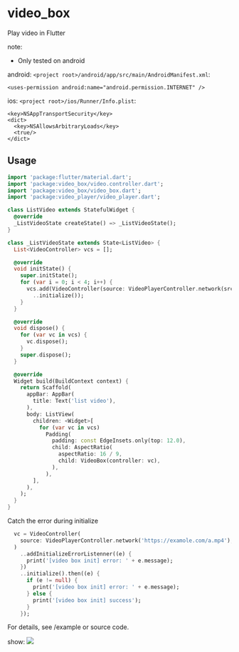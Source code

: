 # video_box

Play video in Flutter

note:
* Only tested on android

android: `<project root>/android/app/src/main/AndroidManifest.xml`:
```
<uses-permission android:name="android.permission.INTERNET" />
```

ios: `<project root>/ios/Runner/Info.plist`:
```
<key>NSAppTransportSecurity</key>
<dict>
  <key>NSAllowsArbitraryLoads</key>
  <true/>
</dict>
```

## Usage
```dart
import 'package:flutter/material.dart';
import 'package:video_box/video.controller.dart';
import 'package:video_box/video_box.dart';
import 'package:video_player/video_player.dart';

class ListVideo extends StatefulWidget {
  @override
  _ListVideoState createState() => _ListVideoState();
}

class _ListVideoState extends State<ListVideo> {
  List<VideoController> vcs = [];

  @override
  void initState() {
    super.initState();
    for (var i = 0; i < 4; i++) {
      vcs.add(VideoController(source: VideoPlayerController.network(src1))
        ..initialize());
    }
  }

  @override
  void dispose() {
    for (var vc in vcs) {
      vc.dispose();
    }
    super.dispose();
  }

  @override
  Widget build(BuildContext context) {
    return Scaffold(
      appBar: AppBar(
        title: Text('list video'),
      ),
      body: ListView(
        children: <Widget>[
          for (var vc in vcs)
            Padding(
              padding: const EdgeInsets.only(top: 12.0),
              child: AspectRatio(
                aspectRatio: 16 / 9,
                child: VideoBox(controller: vc),
              ),
            ),
        ],
      ),
    );
  }
}
```

Catch the error during initialize
```dart
  vc = VideoController(
    source: VideoPlayerController.network('https://examole.com/a.mp4'),
  )
    ..addInitializeErrorListenner((e) {
      print('[video box init] error: ' + e.message);
    })
    ..initialize().then((e) {
      if (e != null) {
        print('[video box init] error: ' + e.message);
      } else {
        print('[video box init] success');
      }
    });
```

For details, see /example or source code.

show:
![](https://i.loli.net/2019/07/07/5d22104b8690b94290.jpg)
